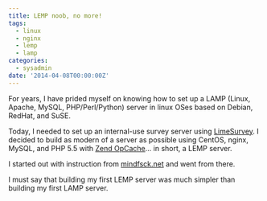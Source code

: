 ```yaml
---
title: LEMP noob, no more!
tags:
  - linux
  - nginx
  - lemp
  - lamp
categories:
  - sysadmin
date: '2014-04-08T00:00:00Z'
---
```


For years, I have prided myself on knowing how to set up a LAMP (Linux, Apache, MySQL, PHP/Perl/Python) server in linux OSes based on Debian, RedHat, and SuSE.

Today, I needed to set up an internal-use survey server using [LimeSurvey](http://www.limesurvey.org/). I decided to build as modern of a server as possible using CentOS, nginx, MySQL, and PHP 5.5 with [Zend OpCache](http://www.php.net/manual/en/intro.opcache.php)… in short, a LEMP server.

I started out with instruction from [mindfsck.net](http://mindfsck.net/installing-nginx-php-5-5-opcache-mysql-centos-6-lemp/) and went from there.

I must say that building my first LEMP server was much simpler than building my first LAMP server.
